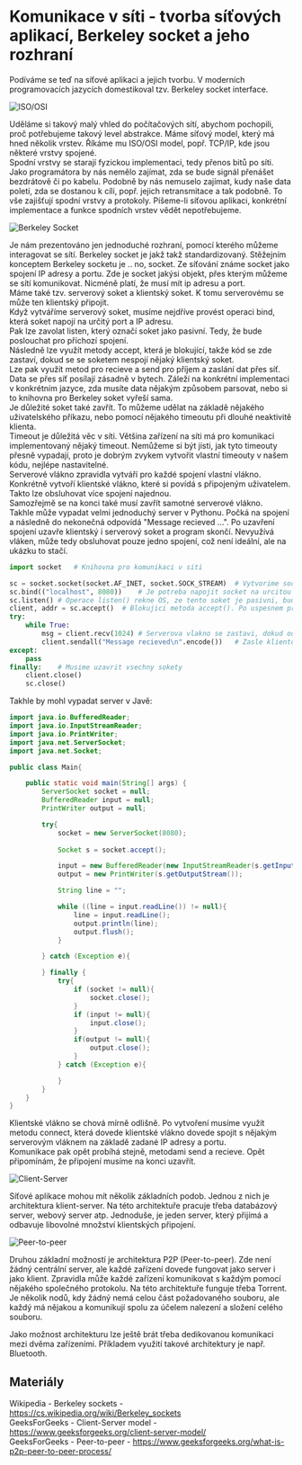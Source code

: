Komunikace v síti - tvorba síťových aplikací, Berkeley socket a jeho rozhraní
===

Podíváme se teď na síťové aplikaci a jejich tvorbu. V moderních programovacích jazycích domestikoval tzv. Berkeley socket interface.     

![ISO/OSI](iso_osi_model.png)

Uděláme si takový malý vhled do počítačových sítí, abychom pochopili, proč potřebujeme takový level abstrakce. Máme síťový model, který má hned několik vrstev. Říkáme mu ISO/OSI model, popř. TCP/IP, kde jsou některé vrstvy spojené.              
Spodní vrstvy se starají fyzickou implementaci, tedy přenos bitů po síti. Jako programátora by nás nemělo zajímat, zda se bude signál přenášet bezdrátově či po kabelu. Podobně by nás nemuselo zajímat, kudy naše data poletí, zda se dostanou k cíli, popř. jejich retransmitace a tak podobně. To vše zajišťují spodní vrstvy a protokoly. Píšeme-li síťovou aplikaci, konkrétní implementace a funkce spodních vrstev vědět nepotřebujeme.           

![Berkeley Socket](berkeley_socket.png)

Je nám prezentováno jen jednoduché rozhraní, pomocí kterého můžeme interagovat se sítí. Berkeley socket je jakž takž standardizovaný. Stěžejním konceptem Berkeley socketu je .. no, socket. Ze síťování známe socket jako spojení IP adresy a portu. Zde je socket jakýsi objekt, přes kterým můžeme se sítí komunikovat. Nicméně platí, že musí mít ip adresu a port.                  
Máme také tzv. serverový soket a klientský soket. K tomu serverovému se může ten klientský připojit.                
Když vytváříme serverový soket, musíme nejdříve provést operaci bind, která soket napojí na určitý port a IP adresu.        
Pak lze zavolat listen, který označí soket jako pasivní. Tedy, že bude poslouchat pro příchozí spojení.                 
Následně lze využít metody accept, která je blokující, takže kód se zde zastaví, dokud se se soketem nespojí nějaký klientský soket.            
Lze pak využít metod pro recieve a send pro příjem a zaslání dat přes síť. Data se přes síť posílají zásadně v bytech. Záleží na konkrétní implementaci v konkrétním jazyce, zda musíte data nějakým způsobem parsovat, nebo si to knihovna pro Berkeley soket vyřeší sama.             
Je důležité soket také zavřít. To můžeme udělat na základě nějakého uživatelského příkazu, nebo pomocí nějakého timeoutu při dlouhé neaktivitě klienta.                 
Timeout je důležitá věc v síti. Většina zařízení na síti má pro komunikaci implementovaný nějaký timeout. Nemůžeme si být jisti, jak tyto timeouty přesně vypadají, proto je dobrým zvykem vytvořit vlastní timeouty v našem kódu, nejlépe nastavitelné.                
Serverové vlákno zpravidla vytváří pro každé spojení vlastní vlákno. Konkrétně vytvoří klientské vlákno, které si povídá s připojeným uživatelem. Takto lze obsluhovat více spojení najednou.               
Samozřejmě se na konci také musí zavřít samotné serverové vlákno.                   
Takhle může vypadat velmi jednoduchý server v Pythonu. Počká na spojení a následně do nekonečná odpovídá "Message recieved ...". Po uzavření spojení uzavře klientský i serverový soket a program skončí. Nevyužívá vláken, může tedy obsluhovat pouze jedno spojení, což není ideální, ale na ukázku to stačí.

```Python
import socket   # Knihovna pro komunikaci v siti

sc = socket.socket(socket.AF_INET, socket.SOCK_STREAM)  # Vytvorime socket. AF_INET znamena, ze pouzivame IPv4 adresy (AF_INET6 by byly IPv6). SOCK_STREAM udava protokol, zde TCP
sc.bind(("localhost", 8080))    # Je potreba napojit socket na urcitou ip adresu a port. localhost se prelozi nejspis na 127.0.0.1 a port mame 8080. Je nutne tyto dve hodnoty zadat v tuplu
sc.listen() # Operace listen() rekne OS, ze tento soket je pasivni, bude poslouchat a prijimat spojeni
client, addr = sc.accept()  # Blokujici metoda accept(). Po uspesnem pripojeni vrati klientsky soket a adresu pripojeneho klienta
try:
    while True:
        msg = client.recv(1024) # Serverova vlakno se zastavi, dokud od klienta nedostane odpoved. Cislo 1024 udava velikost bufferu, tedy maximalni velikost zpravy zaslane od klienta
        client.sendall("Message recieved\n".encode())   # Zasle klientovi zpravu. Sendall() se postara o to, aby byl opravdu zaslan cely buffer najednou. Encode() zpravu zakoduje do binarni podoby
except:
    pass
finally:    # Musime uzavrit vsechny sokety
    client.close()
    sc.close()
```

Takhle by mohl vypadat server v Javě:

```Java
import java.io.BufferedReader;
import java.io.InputStreamReader;
import java.io.PrintWriter;
import java.net.ServerSocket;
import java.net.Socket;

public class Main{

    public static void main(String[] args) {
        ServerSocket socket = null;
        BufferedReader input = null;
        PrintWriter output = null;

        try{
            socket = new ServerSocket(8080);
           
            Socket s = socket.accept();

            input = new BufferedReader(new InputStreamReader(s.getInputStream()));
            output = new PrintWriter(s.getOutputStream());

            String line = "";

            while ((line = input.readLine()) != null){
                line = input.readLine();
                output.println(line);
                output.flush();
            }

        } catch (Exception e){

        } finally {
            try{
                if (socket != null){
                    socket.close();
                }
                if (input != null){
                    input.close();
                }
                if(output != null){
                    output.close();
                }
            } catch (Exception e){

            }
        }
    }
}
```

Klientské vlákno se chová mírně odlišně. Po vytvoření musíme využít metodu connect, která dovede klientské vlákno dovede spojit s nějakým serverovým vláknem na základě zadané IP adresy a portu.           
Komunikace pak opět probíhá stejně, metodami send a recieve. Opět připomínám, že připojení musíme na konci uzavřít.            

![Client-Server](client_server.png)

Síťové aplikace mohou mít několik základních podob. Jednou z nich je architektura klient-server. Na této architektuře pracuje třeba databázový server, webový server atp. Jednoduše, je jeden server, který přijímá a odbavuje libovolné množství klientských připojení.                

![Peer-to-peer](peer_to_peer.png)

Druhou základní možností je architektura P2P (Peer-to-peer). Zde není žádný centrální server, ale každé zařízení dovede fungovat jako server i jako klient. Zpravidla může každé zařízení komunikovat s každým pomocí nějakého společného protokolu. Na této architektuře funguje třeba Torrent. Je několik nodů, kdy žádný nemá celou část požadovaného souboru, ale každý má nějakou a komunikují spolu za účelem nalezení a složení celého souboru.

Jako možnost architekturu lze ještě brát třeba dedikovanou komunikaci mezi dvěma zařízeními. Příkladem využití takové architektury je např. Bluetooth.

Materiály
---

Wikipedia - Berkeley sockets - https://cs.wikipedia.org/wiki/Berkeley_sockets       
GeeksForGeeks - Client-Server model - https://www.geeksforgeeks.org/client-server-model/            
GeeksForGeeks - Peer-to-peer - https://www.geeksforgeeks.org/what-is-p2p-peer-to-peer-process/

